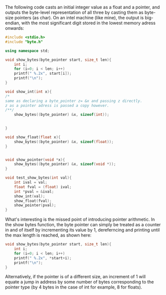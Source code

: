 The following code casts an initial integer value as a float and a pointer, and outputs the byte-level representation of all three by casting them as byte-size pointers (as char). On an intel machine (like mine), the output is big-endian, with the most significant digit stored in the lowest memory adress onwards:

```c++
#include <stdio.h>
#include "byte.h"

using namespace std;

void show_bytes(byte_pointer start, size_t len){
    int i;
    for (i=0; i < len; i++)
    printf(" %.2x", start[i]);
    printf("\n");
}

void show_int(int x){
/*
same as declaring a byte_pointer z= &x and passing z directly.
z as a pointer adress is passed a copy however.
/**/
    show_bytes((byte_pointer) &x, sizeof(int));
    

}

void show_float(float x){
    show_bytes((byte_pointer) &x, sizeof(float));
}


void show_pointer(void *x){
    show_bytes((byte_pointer) &x, sizeof(void *));
}

void test_show_bytes(int val){
    int ival = val;
    float fval = (float) ival;
    int *pval = &ival;
    show_int(val);
    show_float(fval);
    show_pointer(pval);
}

```
What's interesting is the missed point of introducing pointer arithmetic. In the show bytes function, the byte pointer can simply be treated as a counter in and of itself by incrementing its value by 1, dereferncing and printing until the max length is reached, as shown here:

```c++
void show_bytes(byte_pointer start, size_t len){
    int i;
    for (i=0; i < len; i++)
    printf(" %.2x", *start+i);
    printf("\n");
}
```
Alternatively, if the pointer is of a different size, an increment of 1 will equate a jump in address by some number of bytes corresponding to the pointer type (by 4 bytes in the case of int for example, 8 for floats).
